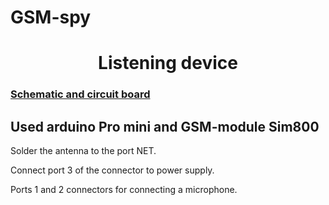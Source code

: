# GSM-spy
<h1 align="center">Listening device</h1>

### [Schematic and circuit board](https://easyeda.com/shinsei75/gsm-bug)
## Used arduino Pro mini and GSM-module Sim800

Solder the antenna to the port NET.

Connect port 3 of the connector to power supply.

Ports 1 and 2 connectors for connecting a microphone.
